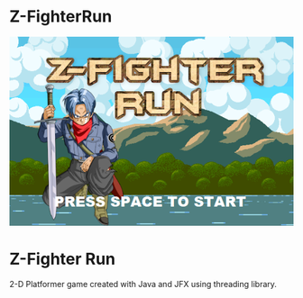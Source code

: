 # Z-FighterRun
<img src="https://github.com/AarezAnsari/Z-FighterRun/blob/a49c13f7ea0fe270f0f3fde3977154978d45aad2/Z-Fighter%20Run/GameISU/Resources/StartMenu.png">
<h1> Z-Fighter Run </h1>

<p>2-D Platformer game created with Java and JFX using threading library.</p>
